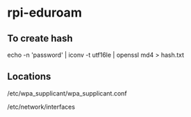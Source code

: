 # rpi-eduroam


## To create hash
echo -n 'password' | iconv -t utf16le | openssl md4 > hash.txt

## Locations
/etc/wpa_supplicant/wpa_supplicant.conf

/etc/network/interfaces
